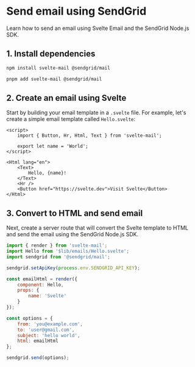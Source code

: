 # Send email using SendGrid

Learn how to send an email using Svelte Email and the SendGrid Node.js SDK.

## 1. Install dependencies

```bash title="npm"|copy
npm install svelte-mail @sendgrid/mail
```

```bash title="pnpm"|copy
pnpm add svelte-mail @sendgrid/mail
```

## 2. Create an email using Svelte

Start by building your email template in a `.svelte` file. For example, let's create a simple email template called `Hello.svelte`:

```svelte title="src/$lib/emails/Hello.svelte"
<script>
	import { Button, Hr, Html, Text } from 'svelte-mail';

	export let name = 'World';
</script>

<Html lang="en">
	<Text>
		Hello, {name}!
	</Text>
	<Hr />
	<Button href="https://svelte.dev">Visit Svelte</Button>
</Html>
```

## 3. Convert to HTML and send email

Next, create a server route that will convert the Svelte template to HTML and send the email using the SendGrid Node.js SDK.

```js title="src/routes/emails/hello/+server.js"
import { render } from 'svelte-mail';
import Hello from '$lib/emails/Hello.svelte';
import sendgrid from '@sendgrid/mail';

sendgrid.setApiKey(process.env.SENDGRID_API_KEY);

const emailHtml = render({
	component: Hello,
	props: {
		name: 'Svelte'
	}
});

const options = {
	from: 'you@example.com',
	to: 'user@gmail.com',
	subject: 'hello world',
	html: emailHtml
};

sendgrid.send(options);
```

